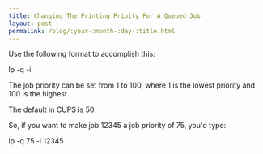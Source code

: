 ```yaml
---
title: Changing The Printing Prioity For A Queued Job
layout: post
permalink: /blog/:year-:month-:day-:title.html
---
```


Use the following format to accomplish this: lp -q <priority> -i <jobid>The job priority can be set from 1 to 100, where 1 is the lowest priority and 100 is the highest.The default in CUPS is 50.So, if you want to make job 12345 a job priority of 75, you'd type: lp -q 75 -i 12345
